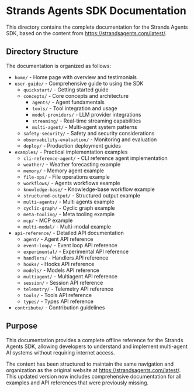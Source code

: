 # Strands Agents SDK Documentation

This directory contains the complete documentation for the Strands Agents SDK, based on the content from https://strandsagents.com/latest/.

## Directory Structure

The documentation is organized as follows:

- `home/` - Home page with overview and testimonials
- `user-guide/` - Comprehensive guide to using the SDK
  - `quickstart/` - Getting started guide
  - `concepts/` - Core concepts and architecture
    - `agents/` - Agent fundamentals
    - `tools/` - Tool integration and usage
    - `model-providers/` - LLM provider integrations
    - `streaming/` - Real-time streaming capabilities
    - `multi-agent/` - Multi-agent system patterns
  - `safety-security/` - Safety and security considerations
  - `observability-evaluation/` - Monitoring and evaluation
  - `deploy/` - Production deployment guides
- `examples/` - Practical implementation examples
  - `cli-reference-agent/` - CLI reference agent implementation
  - `weather/` - Weather forecasting example
  - `memory/` - Memory agent example
  - `file-ops/` - File operations example
  - `workflows/` - Agents workflows example
  - `knowledge-base/` - Knowledge-base workflow example
  - `structured-output/` - Structured output example
  - `multi-agents/` - Multi agents example
  - `cyclic-graph/` - Cyclic graph example
  - `meta-tooling/` - Meta tooling example
  - `mcp/` - MCP example
  - `multi-modal/` - Multi-modal example
- `api-reference/` - Detailed API documentation
  - `agent/` - Agent API reference
  - `event-loop/` - Event loop API reference
  - `experimental/` - Experimental API reference
  - `handlers/` - Handlers API reference
  - `hooks/` - Hooks API reference
  - `models/` - Models API reference
  - `multiagent/` - Multiagent API reference
  - `session/` - Session API reference
  - `telemetry/` - Telemetry API reference
  - `tools/` - Tools API reference
  - `types/` - Types API reference
- `contribute/` - Contribution guidelines

## Purpose

This documentation provides a complete offline reference for the Strands Agents SDK, allowing developers to understand and implement multi-agent AI systems without requiring internet access.

The content has been structured to maintain the same navigation and organization as the original website at https://strandsagents.com/latest/. This updated version now includes comprehensive documentation for all examples and API references that were previously missing.